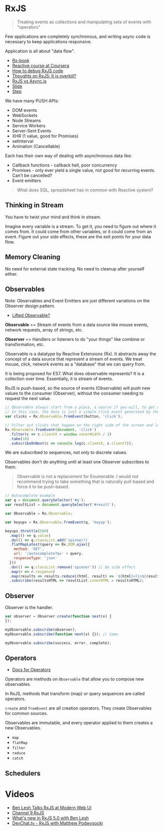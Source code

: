 # RxJS

> Treating events as collections and manipulating sets of events with "operators"

Few applications are completely synchronous, and writing async code is necessary to keep applications responsive.

Application is all about "data flow".

* [Rx-book](http://xgrommx.github.io/rx-book/index.html)
* [Reactive course at Coursera](https://www.coursera.org/course/reactive)
* [How to debug RxJS code](http://staltz.com/how-to-debug-rxjs-code.html)
* [Thoughts on RxJS: It is overkill?](https://medium.com/@BrianDiPalma/thoughts-on-rxjs-cf3562e20d74#.euhg705ok)
* [RxJS vs Async.js](https://github.com/Reactive-Extensions/RxJS/blob/master/doc/mapping/async/comparing.md)
* [Slide](https://github.com/npm/slide-flow-control)
* [Step](https://github.com/creationix/step)

We have many PUSH APIs:

* DOM events
* WebSockets
* Node Streams
* Service Workers
* Server-Sent Events
* XHR (1 value, good for Promises)
* setInterval
* Animation (Cancellable)

Each has their own way of dealing with asynchronous data like:

* Callback functions - callback hell, poor concurrency
* Promises - only ever yield a single value, not good for recurring events. Can't be cancelled?
* Event emitters

> What does SQL, spreadsheet has in common with Reactive system?

## Thinking in Stream

You have to twist your mind and think in stream.

Imagine every variable is a stream. To get it, you need to figure out where it comes from. It could come from other variables, or it could come from an event. Figure out your side effects, these are the exit points for your data flow.

## Memory Cleaning

No need for external state tracking. No need to cleanup after yourself either.

## Observables

Note: Observables and Event Emitters are just different variations on the Observer design pattern.

* [Lifted Observable?](https://github.com/ReactiveX/RxJS/issues/60)

**Observable** == Stream of events from a data source like mouse events, network requests, array of strings, etc.

**Observer** == Handlers or listeners to do "your things" like combine or transformation, etc.

Observable is a datatype by Reactive Extensions (Rx). It abstracts away the concept of a data source that represent a stream of events. We treat mouse, click, network events as a "database" that we can query from.

It is being proposed for ES7. What does observable represents? It is a collection over time. Essentially, it is stream of events.

RxJS is push-based, so the source of events (Observable) will push new values to the consumer (Observer), without the consumer needing to request the next value.

```js
// Observable always start from a place, a source if you will, to get data from.
// In this case, the data is just a simple click event generated by the user.
var clicks = Rx.Observable.fromEvent(button, 'click');

// Filter out clicks that happen on the right side of the screen and logs only the first 10 clicks
Rx.Observable.fromEvent(document, 'click')
  .filter(c => c.clientX > window.innerWidth / 2)
  .take(10)
  .subscribeOnNext(c => console.log(c.clientX, c.clientY));
```

We are subscribed to sequences, not only to discrete values.

Observables don't do anything until at least one Observer subscribes to them.

> Observable is not a replacement for Enumerable. I would not recommend trying to take something that is naturally pull-based and force it to be push-based.

```js
// Autocomplete example
var q = document.querySelector('#q');
var resultList = document.querySelector('#result');

var Observable = Rx.Observable;

var keyups = Rx.Observable.fromEvent(q, 'keyup');

keyups.throttle(500)
  .map(() => q.value)
  .do(() => q.classList.add('spinner))
  .flatMapLatest(query => Rx.DOM.ajax({
    method: 'GET',
    url: '/autocomplete?q=' + query,
    responseType: 'json'  }))
  .do(() => q.classList.remove('spinner')) // Do side effect
  .map(r => r.response)
  .map(results => results.reduce((html, result) => `${html}<li>${result}</li>`))
  .subscribe(resultsHTML => resultList.innerHTML = resultsHTML);
```

## Observer

Observer is the handler.

```js
var observer = Observer.create(function next(x) {});

myObservable.subscribe(observer);
myObservable.subscribe(function next(x) {}); // Same

myObservable.subscribe(success, error, complete);
```

## Operators

* [Docs for Operators](https://github.com/Reactive-Extensions/RxJS/tree/master/doc/api/core/operators)

Operators are methods on `Observable` that allow you to compose new observables.

In RxJS, methods that transform (map) or query sequences are called operators.

`create` and `fromEvent` are all creation operators. They create Observables for common sources.

Observables are immutable, and every operator applied to them creates a new Observables.

* `map`
* `flatMap`
* `filter`
* `reduce`
* `catch`

## Schedulers



# Videos

* [Ben Lesh Talks RxJS at Modern Web UI](https://www.youtube.com/watch?v=yk_6eU3Hcwo)
* [Channel 9 RxJS](https://channel9.msdn.com/Tags/rxjs)
* [What's new in RxJS 5.0 with Ben Lesh](https://www.youtube.com/watch?v=9on6u7pI3vY)
* [DevChat.tv - RxJS with Matthew Podwysocki](https://devchat.tv/js-jabber/182-jsj-rxjs-with-matthew-podwysocki)
